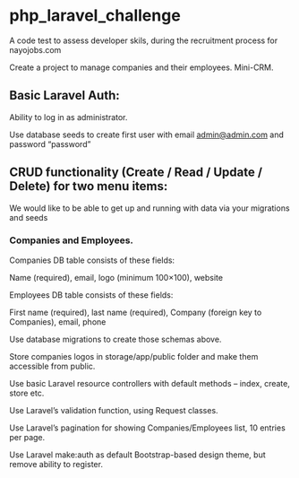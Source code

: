 # php_laravel_challenge
A code test to assess developer skils, during the recruitment process for nayojobs.com

Create a project to manage companies and their employees. Mini-CRM.

## Basic Laravel Auth: 
Ability to log in as administrator.

Use database seeds to create first user with email admin@admin.com and password “password”


## CRUD functionality (Create / Read / Update / Delete) for two menu items: 

We would like to be able to get up and running with data via your migrations and seeds

### Companies and Employees.

Companies DB table consists of these fields: 

Name (required), email, logo (minimum 100×100), website

Employees DB table consists of these fields: 

First name (required), last name (required), Company (foreign key to Companies), email, phone

Use database migrations to create those schemas above.

Store companies logos in storage/app/public folder and make them accessible from public.

Use basic Laravel resource controllers with default methods – index, create, store etc.

Use Laravel’s validation function, using Request classes.

Use Laravel’s pagination for showing Companies/Employees list, 10 entries per page.

Use Laravel make:auth as default Bootstrap-based design theme, but remove ability to register.





